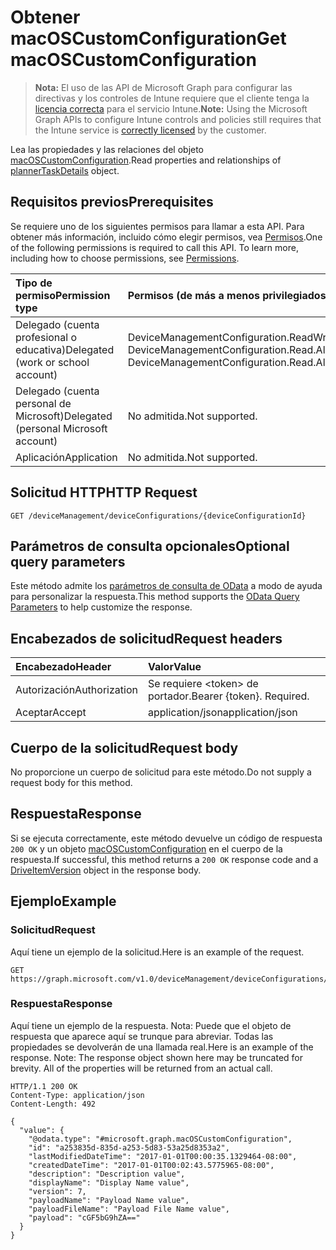 # <a name="get-macoscustomconfiguration"></a><span data-ttu-id="6655e-101">Obtener macOSCustomConfiguration</span><span class="sxs-lookup"><span data-stu-id="6655e-101">Get macOSCustomConfiguration</span></span>

> <span data-ttu-id="6655e-102">**Nota:** El uso de las API de Microsoft Graph para configurar las directivas y los controles de Intune requiere que el cliente tenga la [licencia correcta](https://go.microsoft.com/fwlink/?linkid=839381) para el servicio Intune.</span><span class="sxs-lookup"><span data-stu-id="6655e-102">**Note:** Using the Microsoft Graph APIs to configure Intune controls and policies still requires that the Intune service is [correctly licensed](https://go.microsoft.com/fwlink/?linkid=839381) by the customer.</span></span>

<span data-ttu-id="6655e-103">Lea las propiedades y las relaciones del objeto [macOSCustomConfiguration](../resources/intune_deviceconfig_macoscustomconfiguration.md).</span><span class="sxs-lookup"><span data-stu-id="6655e-103">Read properties and relationships of [plannerTaskDetails](../resources/intune_deviceconfig_macoscustomconfiguration.md) object.</span></span>
## <a name="prerequisites"></a><span data-ttu-id="6655e-104">Requisitos previos</span><span class="sxs-lookup"><span data-stu-id="6655e-104">Prerequisites</span></span>
<span data-ttu-id="6655e-p101">Se requiere uno de los siguientes permisos para llamar a esta API. Para obtener más información, incluido cómo elegir permisos, vea [Permisos](../../../concepts/permissions_reference.md).</span><span class="sxs-lookup"><span data-stu-id="6655e-p101">One of the following permissions is required to call this API. To learn more, including how to choose permissions, see [Permissions](../../../concepts/permissions_reference.md).</span></span>

|<span data-ttu-id="6655e-107">Tipo de permiso</span><span class="sxs-lookup"><span data-stu-id="6655e-107">Permission type</span></span>|<span data-ttu-id="6655e-108">Permisos (de más a menos privilegiados)</span><span class="sxs-lookup"><span data-stu-id="6655e-108">Permissions (from least to most privileged)</span></span>|
|:---|:---|
|<span data-ttu-id="6655e-109">Delegado (cuenta profesional o educativa)</span><span class="sxs-lookup"><span data-stu-id="6655e-109">Delegated (work or school account)</span></span>|<span data-ttu-id="6655e-110">DeviceManagementConfiguration.ReadWrite.All, DeviceManagementConfiguration.Read.All</span><span class="sxs-lookup"><span data-stu-id="6655e-110">DeviceManagementConfiguration.ReadWrite.All, DeviceManagementConfiguration.Read.All</span></span>|
|<span data-ttu-id="6655e-111">Delegado (cuenta personal de Microsoft)</span><span class="sxs-lookup"><span data-stu-id="6655e-111">Delegated (personal Microsoft account)</span></span>|<span data-ttu-id="6655e-112">No admitida.</span><span class="sxs-lookup"><span data-stu-id="6655e-112">Not supported.</span></span>|
|<span data-ttu-id="6655e-113">Aplicación</span><span class="sxs-lookup"><span data-stu-id="6655e-113">Application</span></span>|<span data-ttu-id="6655e-114">No admitida.</span><span class="sxs-lookup"><span data-stu-id="6655e-114">Not supported.</span></span>|

## <a name="http-request"></a><span data-ttu-id="6655e-115">Solicitud HTTP</span><span class="sxs-lookup"><span data-stu-id="6655e-115">HTTP Request</span></span>
<!-- {
  "blockType": "ignored"
}
-->
``` http
GET /deviceManagement/deviceConfigurations/{deviceConfigurationId}
```

## <a name="optional-query-parameters"></a><span data-ttu-id="6655e-116">Parámetros de consulta opcionales</span><span class="sxs-lookup"><span data-stu-id="6655e-116">Optional query parameters</span></span>
<span data-ttu-id="6655e-117">Este método admite los [parámetros de consulta de OData](https://developer.microsoft.com/es-ES/graph/docs/overview/query_parameters) a modo de ayuda para personalizar la respuesta.</span><span class="sxs-lookup"><span data-stu-id="6655e-117">This method supports the [OData Query Parameters](https://developer.microsoft.com/es-ES/graph/docs/overview/query_parameters) to help customize the response.</span></span>
## <a name="request-headers"></a><span data-ttu-id="6655e-118">Encabezados de solicitud</span><span class="sxs-lookup"><span data-stu-id="6655e-118">Request headers</span></span>
|<span data-ttu-id="6655e-119">Encabezado</span><span class="sxs-lookup"><span data-stu-id="6655e-119">Header</span></span>|<span data-ttu-id="6655e-120">Valor</span><span class="sxs-lookup"><span data-stu-id="6655e-120">Value</span></span>|
|:---|:---|
|<span data-ttu-id="6655e-121">Autorización</span><span class="sxs-lookup"><span data-stu-id="6655e-121">Authorization</span></span>|<span data-ttu-id="6655e-122">Se requiere &lt;token&gt; de portador.</span><span class="sxs-lookup"><span data-stu-id="6655e-122">Bearer {token}. Required.</span></span>|
|<span data-ttu-id="6655e-123">Aceptar</span><span class="sxs-lookup"><span data-stu-id="6655e-123">Accept</span></span>|<span data-ttu-id="6655e-124">application/json</span><span class="sxs-lookup"><span data-stu-id="6655e-124">application/json</span></span>|

## <a name="request-body"></a><span data-ttu-id="6655e-125">Cuerpo de la solicitud</span><span class="sxs-lookup"><span data-stu-id="6655e-125">Request body</span></span>
<span data-ttu-id="6655e-126">No proporcione un cuerpo de solicitud para este método.</span><span class="sxs-lookup"><span data-stu-id="6655e-126">Do not supply a request body for this method.</span></span>

## <a name="response"></a><span data-ttu-id="6655e-127">Respuesta</span><span class="sxs-lookup"><span data-stu-id="6655e-127">Response</span></span>
<span data-ttu-id="6655e-128">Si se ejecuta correctamente, este método devuelve un código de respuesta `200 OK` y un objeto [macOSCustomConfiguration](../resources/intune_deviceconfig_macoscustomconfiguration.md) en el cuerpo de la respuesta.</span><span class="sxs-lookup"><span data-stu-id="6655e-128">If successful, this method returns a `200 OK` response code and a [DriveItemVersion](../resources/intune_deviceconfig_macoscustomconfiguration.md) object in the response body.</span></span>

## <a name="example"></a><span data-ttu-id="6655e-129">Ejemplo</span><span class="sxs-lookup"><span data-stu-id="6655e-129">Example</span></span>
### <a name="request"></a><span data-ttu-id="6655e-130">Solicitud</span><span class="sxs-lookup"><span data-stu-id="6655e-130">Request</span></span>
<span data-ttu-id="6655e-131">Aquí tiene un ejemplo de la solicitud.</span><span class="sxs-lookup"><span data-stu-id="6655e-131">Here is an example of the request.</span></span>
``` http
GET https://graph.microsoft.com/v1.0/deviceManagement/deviceConfigurations/{deviceConfigurationId}
```

### <a name="response"></a><span data-ttu-id="6655e-132">Respuesta</span><span class="sxs-lookup"><span data-stu-id="6655e-132">Response</span></span>
<span data-ttu-id="6655e-p102">Aquí tiene un ejemplo de la respuesta. Nota: Puede que el objeto de respuesta que aparece aquí se trunque para abreviar. Todas las propiedades se devolverán de una llamada real.</span><span class="sxs-lookup"><span data-stu-id="6655e-p102">Here is an example of the response. Note: The response object shown here may be truncated for brevity. All of the properties will be returned from an actual call.</span></span>
``` http
HTTP/1.1 200 OK
Content-Type: application/json
Content-Length: 492

{
  "value": {
    "@odata.type": "#microsoft.graph.macOSCustomConfiguration",
    "id": "a253835d-835d-a253-5d83-53a25d8353a2",
    "lastModifiedDateTime": "2017-01-01T00:00:35.1329464-08:00",
    "createdDateTime": "2017-01-01T00:02:43.5775965-08:00",
    "description": "Description value",
    "displayName": "Display Name value",
    "version": 7,
    "payloadName": "Payload Name value",
    "payloadFileName": "Payload File Name value",
    "payload": "cGF5bG9hZA=="
  }
}
```



